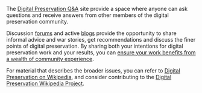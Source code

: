 The <a href="http://qanda.digipres.org/">Digital Preservation Q&amp;A</a> site provide a space where anyone can ask questions and receive answers from other members of the digital preservation community.

Discussion [forums](https://groups.google.com/forum/forum/digital-curation) and active [blogs](http://openplanetsfoundation.org/) provide the opportunity to share informal advice and war stories, get recommendations and discuss the finer points of digital preservation. By sharing both your intentions for digital preservation work and your results, you can [ensure your work benefits from a wealth of community experience](http://openplanetsfoundation.org/blogs/2012-05-17-do-others-share-your-digital-preservation-challenges-and-know-about-best-solutions).

For material that describes the broader issues, you can refer to [Digital Preservation on Wikipedia](https://en.wikipedia.org/wiki/Digital_preservation), and consider contributing to the [Digital Preservation Wikipedia Project](http://en.wikipedia.org/wiki/Wikipedia:WikiProject_Digital_Preservation).
